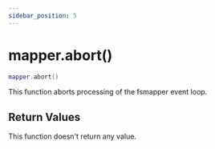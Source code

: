 ```yaml
---
sidebar_position: 5
---
```


# mapper.abort()
```lua
mapper.abort()
```
This function aborts processing of the fsmapper event loop.

## Return Values
This function doesn't return any value.